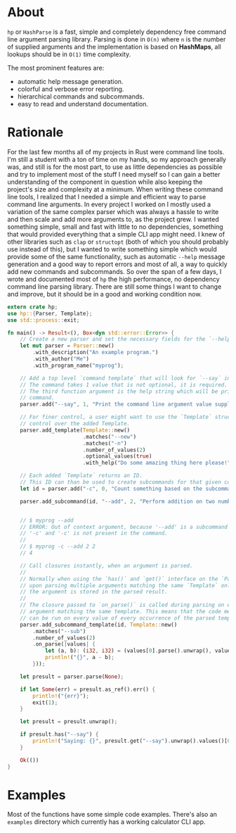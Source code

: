 
# About
`hp` or `HashParse` is a fast, simple and completely dependency free command line argument parsing library. Parsing is done in `O(n)` where `n` is the number of supplied arguments and the implementation is based on **HashMaps**, all lookups should be in `O(1)` time complexity.

The most prominent features are:
- automatic help message generation.
- colorful and verbose error reporting.
- hierarchical commands and subcommands.
- easy to read and understand documentation.

# Rationale
For the last few months all of my projects in Rust were command line tools. I'm still a student with a ton of time on my hands, so my approach generally was, and still is for the most part, to use as little dependencies as possible and try to implement most of the stuff I need myself so I can gain a better understanding of the component in question while also keeping the project's size and complexity at a minimum. When writing these command line tools, I realized that I needed a simple and efficient way to parse command line arguments. In every project I worked on I mostly used a variation of the same complex parser which was always a hassle to write and then scale and add more arguments to, as the project grew. I wanted something simple, small and fast with little to no dependencies, something that would provided everything that a simple CLI app might need. I knew of other libraries such as `clap` or `structopt` (both of which you should probably use instead of this), but I wanted to write something simple which would provide some of the same functionality, such as automatic `--help` message generation and a good way to report errors and most of all, a way to quickly add new commands and subcommands. So over the span of a few days, I wrote and documented most of `hp` the high performance, no dependency command line parsing library. There are still some things I want to change and improve, but it should be in a good and working condition now.

```rust
extern crate hp;
use hp::{Parser, Template};
use std::process::exit;

fn main() -> Result<(), Box<dyn std::error::Error>> {
    // Create a new parser and set the necessary fields for the `--help` command.
    let mut parser = Parser::new()
        .with_description("An example program.")
        .with_author("Me")
        .with_program_name("myprog");

    // Add a top level `command template` that will look for `--say` in the command line arguments.
    // The command takes 1 value that is not optional, it is required.
    // The third function argument is the help string which will be printed by the `--help`
    // command.
    parser.add("--say", 1, "Print the command line argument value supplied.");

    // For finer control, a user might want to use the `Template` structure for a better
    // control over the added Template.
    parser.add_template(Template::new()
                        .matches("--new")
                        .matches("-n")
                        .number_of_values(2)
                        .optional_values(true)
                        .with_help("Do some amazing thing here please!"));

    // Each added `Template` returns an ID.
    // This ID can than be used to create subcommands for that given command.
    let id = parser.add("-c", 0, "Count something based on the subcommands supplied.");

    parser.add_subcommand(id, "--add", 2, "Perform addition on two numbers.");


    // $ myprog --add
    // ERROR: Out of context argument, because '--add' is a subcommand of
    // '-c' and '-c' is not present in the command.
    //
    // $ myprog -c --add 2 2
    // 4

    // Call closures instantly, when an argument is parsed.
    //
    // Normally when using the `has()` and `get()` interface on the `ParsedAruguments` struct,
    // upon parsing multiple arguments matching the same `Template` only the last instance of
    // the argument is stored in the parsed result.
    //
    // The closure passed to `on_parse()` is called during parsing on every instance of the
    // argument matching the same template. This means that the code meant for that template
    // can be run on every value of every occurrence of the parsed template.
    parser.add_subcommand_template(id, Template::new()
        .matches("--sub")
        .number_of_values(2)
        .on_parse(|values| {
            let (a, b): (i32, i32) = (values[0].parse().unwrap(), values[1].parse().unwrap());
            println!("{}", a - b);
        }));

    let presult = parser.parse(None);

    if let Some(err) = presult.as_ref().err() {
        println!("{err}");
        exit(1);
    }

    let presult = presult.unwrap();

    if presult.has("--say") {
        println!("Saying: {}", presult.get("--say").unwrap().values()[0]);
    }

    Ok(())
}
```

# Examples
Most of the functions have some simple code examples. There's also an `examples` directory which currently has a working calculator CLI app.
